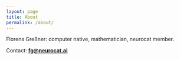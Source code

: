 ```yaml
---
layout: page
title: About
permalink: /about/
---
```

Florens Greßner: computer native, mathematician, neurocat member.

Contact: **fg@neurocat.ai**
